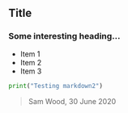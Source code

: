 ## Title

### Some interesting heading...

- Item 1
- Item 2
- Item 3

```python
print("Testing markdown2")
```

> Sam Wood, 30 June 2020